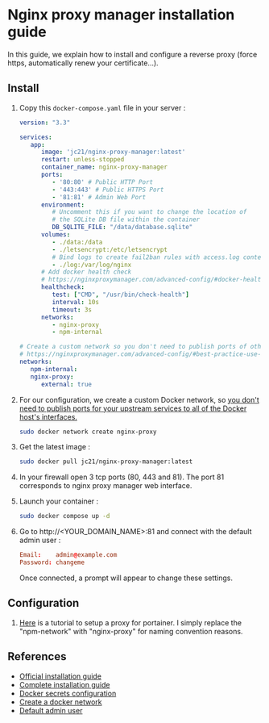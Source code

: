 # Nginx proxy manager installation guide

In this guide, we explain how to install and configure a reverse proxy (force https, automatically renew your certificate...).

## Install

1. Copy this `docker-compose.yaml` file in your server :

   ```yaml
   version: "3.3"
   
   services:
      app:
         image: 'jc21/nginx-proxy-manager:latest'
         restart: unless-stopped
         container_name: nginx-proxy-manager
         ports:
            - '80:80' # Public HTTP Port
            - '443:443' # Public HTTPS Port
            - '81:81' # Admin Web Port
         environment:
            # Uncomment this if you want to change the location of
            # the SQLite DB file within the container
            DB_SQLITE_FILE: "/data/database.sqlite"
         volumes:
            - ./data:/data
            - ./letsencrypt:/etc/letsencrypt
            # Bind logs to create fail2ban rules with access.log content
            - ./log:/var/log/nginx
         # Add docker health check
         # https://nginxproxymanager.com/advanced-config/#docker-healthcheck
         healthcheck:
            test: ["CMD", "/usr/bin/check-health"]
            interval: 10s
            timeout: 3s
         networks:
            - nginx-proxy
            - npm-internal

   # Create a custom network so you don't need to publish ports of other docker containers
   # https://nginxproxymanager.com/advanced-config/#best-practice-use-a-docker-network
   networks:
      npm-internal:
      nginx-proxy:
         external: true
   ```

2. For our configuration, we create a custom Docker network, so [you don't need to publish ports for your upstream services to all of the Docker host's interfaces.](https://nginxproxymanager.com/advanced-config/#best-practice-use-a-docker-network)

    ```bash
    sudo docker network create nginx-proxy
    ```

3. Get the latest image :

   ```bash
   sudo docker pull jc21/nginx-proxy-manager:latest
   ```

4. In your firewall open 3 tcp ports (80, 443 and 81). The port 81 corresponds to nginx proxy manager web interface.

5. Launch your container :

    ```bash
    sudo docker compose up -d
    ```

6. Go to http://<YOUR_DOMAIN_NAME>:81 and connect with the default admin user :

    ```conf
    Email:    admin@example.com
    Password: changeme
    ```

    Once connected, a prompt will appear to change these settings.

## Configuration

1. [Here](https://www.howtoforge.com/how-to-install-and-use-portainer-for-docker-management-with-nginx-proxy-manager/#connect-portainer-to-the-npm-container) is a tutorial to setup a proxy for portainer.
   I simply replace the "npm-network" with "nginx-proxy" for naming convention reasons.

## References

- [Official installation guide](https://nginxproxymanager.com/setup/)
- [Complete installation guide](https://www.howtoforge.com/how-to-install-and-use-portainer-for-docker-management-with-nginx-proxy-manager/)
- [Docker secrets configuration](https://nginxproxymanager.com/advanced-config/#docker-file-secrets)
- [Create a docker network](https://nginxproxymanager.com/advanced-config/#best-practice-use-a-docker-network)
- [Default admin user](https://nginxproxymanager.com/guide/#quick-setup)
